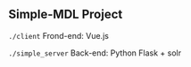 ## Simple-MDL Project

`./client` Frond-end: Vue.js 

`./simple_server` Back-end: Python Flask + solr


